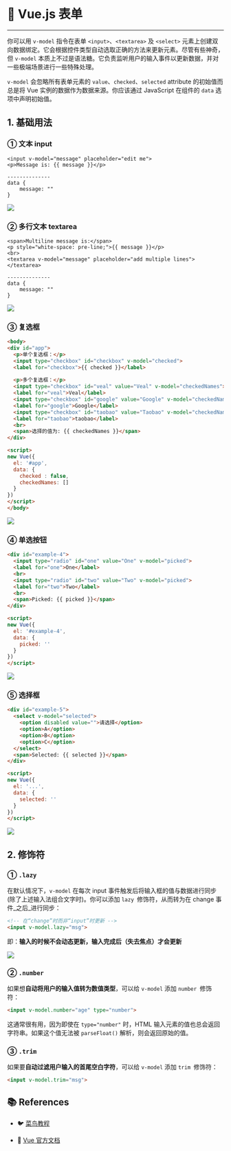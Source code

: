 # 🥚 Vue.js 表单

---

你可以用 `v-model` 指令在表单 `<input>`、`<textarea>` 及 `<select>` 元素上创建双向数据绑定。它会根据控件类型自动选取正确的方法来更新元素。尽管有些神奇，但 `v-model` 本质上不过是语法糖。它负责监听用户的输入事件以更新数据，并对一些极端场景进行一些特殊处理。

`v-model` 会忽略所有表单元素的 `value`、`checked`、`selected` attribute 的初始值而总是将 Vue 实例的数据作为数据来源。你应该通过 JavaScript 在组件的 `data` 选项中声明初始值。

## 1. 基础用法
### ① 文本 input
```vue
<input v-model="message" placeholder="edit me">
<p>Message is: {{ message }}</p>

--------------
data {
	message: ""
}
```

![](https://gitee.com/veal98/images/raw/master/img/20200805212227.png)
### ② 多行文本 textarea
```vue
<span>Multiline message is:</span>
<p style="white-space: pre-line;">{{ message }}</p>
<br>
<textarea v-model="message" placeholder="add multiple lines"></textarea>

--------------
data {
	message: ""
}
```

![](https://gitee.com/veal98/images/raw/master/img/20200805212254.png)

### ③ 复选框
```html
<body>
<div id="app">
  <p>单个复选框：</p>
  <input type="checkbox" id="checkbox" v-model="checked">
  <label for="checkbox">{{ checked }}</label>
	
  <p>多个复选框：</p>
  <input type="checkbox" id="veal" value="Veal" v-model="checkedNames">
  <label for="veal">Veal</label>
  <input type="checkbox" id="google" value="Google" v-model="checkedNames">
  <label for="google">Google</label>
  <input type="checkbox" id="taobao" value="Taobao" v-model="checkedNames">
  <label for="taobao">taobao</label>
  <br>
  <span>选择的值为: {{ checkedNames }}</span>
</div>

<script>
new Vue({
  el: '#app',
  data: {
	checked : false,
    checkedNames: []
  }
})
</script>
</body>
```

![](https://gitee.com/veal98/images/raw/master/img/20200805212742.gif)

### ④ 单选按钮
```html
<div id="example-4">
  <input type="radio" id="one" value="One" v-model="picked">
  <label for="one">One</label>
  <br>
  <input type="radio" id="two" value="Two" v-model="picked">
  <label for="two">Two</label>
  <br>
  <span>Picked: {{ picked }}</span>
</div>

<script>
new Vue({
  el: '#example-4',
  data: {
    picked: ''
  }
})
</script>
```

![](https://gitee.com/veal98/images/raw/master/img/20200805212835.png)
### ⑤ 选择框
```html
<div id="example-5">
  <select v-model="selected">
    <option disabled value="">请选择</option>
    <option>A</option>
    <option>B</option>
    <option>C</option>
  </select>
  <span>Selected: {{ selected }}</span>
</div>

<script>
new Vue({
  el: '...',
  data: {
    selected: ''
  }
})
</script>
```

![](https://gitee.com/veal98/images/raw/master/img/20200805212916.png)
## 2. 修饰符
### ① `.lazy`
在默认情况下，`v-model` 在每次 input 事件触发后将输入框的值与数据进行同步 (除了上述输入法组合文字时)。你可以添加 `lazy `修饰符，从而转为在 change 事件_之后_进行同步：
```html
<!-- 在“change”时而非“input”时更新 -->
<input v-model.lazy="msg">
```

即：**输入的时候不会动态更新，输入完成后（失去焦点）才会更新**

![](https://gitee.com/veal98/images/raw/master/img/20200805213018.gif)

### ② `.number`
如果想**自动将用户的输入值转为数值类型**，可以给 `v-model` 添加 `number `修饰符：
```html
<input v-model.number="age" type="number">
```
这通常很有用，因为即使在 `type="number"` 时，HTML 输入元素的值也总会返回字符串。如果这个值无法被 `parseFloat()` 解析，则会返回原始的值。
### ③ `.trim`
如果要**自动过滤用户输入的首尾空白字符**，可以给 `v-model` 添加 `trim `修饰符：
```html
<input v-model.trim="msg">
```

## 📚 References

- 🐦 [菜鸟教程](https://www.runoob.com/vue2)

- 📘 [Vue 官方文档](https://cn.vuejs.org/v2/guide)